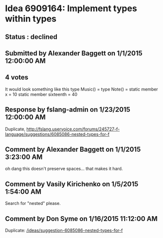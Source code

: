 # Idea 6909164: Implement types within types #

## Status : declined

## Submitted by Alexander Baggett on 1/1/2015 12:00:00 AM

## 4 votes

It would look something like this
type Music() =
type Note() =
static member x = 10
static member sixteenth = 40

## Response by fslang-admin on 1/23/2015 12:00:00 AM

Duplicate, http://fslang.uservoice.com/forums/245727-f-language/suggestions/6085086-nested-types-for-f


## Comment by Alexander Baggett on 1/1/2015 3:23:00 AM

oh dang this doesn't preserve spaces... that makes it hard.

## Comment by Vasily Kirichenko on 1/5/2015 1:54:00 AM

Search for "nested" please.

## Comment by Don Syme on 1/16/2015 11:12:00 AM

Duplicate: [/ideas/suggestion-6085086-nested-types-for-f](/ideas/suggestion-6085086-nested-types-for-f.md)
